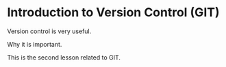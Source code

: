 # Introduction to Version Control (GIT)

Version control is very useful.

Why it is important.

This is the second lesson related to GIT.
